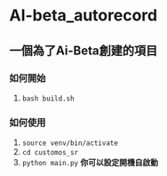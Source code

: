 # AI-beta_autorecord
## 一個為了Ai-Beta創建的項目
### 如何開始
1. `bash build.sh`
### 如何使用
1. `source venv/bin/activate`
2. `cd customos_sr`
3. `python main.py`
**你可以設定開機自啟動**
